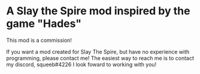 # A Slay the Spire mod inspired by the game "Hades"

This mod is a commission!

If you want a mod created for Slay The Spire, but have no experience with programming, please contact me!
The easiest way to reach me is to contact my discord, squeeb#4226
I look foward to working with you!
